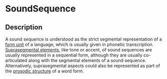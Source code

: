 # SoundSequence

## Description

A sound sequence is understood as the strict segmental representation of a [form unit](:gold:FormUnit) of a language, which is usually given in phonetic transcription. [Suprasegmental elements](:gold:Suprasegmental), like tone or accent, of sound sequences are usually represented in a sequential form, although they are usually co-articulated along with the segmental elements of a sound sequence. Alternatively, suprasegmental aspects could also be represented as part of the [prosodic structure](:cldf:ProsodicStructure) of a word form.
